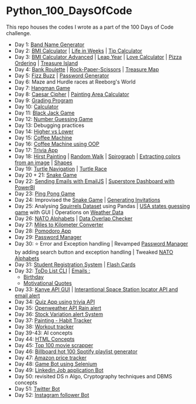 # Python_100_DaysOfCode

This repo houses the codes I wrote as a part of the 100 Days of Code challenge.

- Day 1: [ Band Name Generator](Day_1_to_25/Day_1/bandNameGenerator.py)
- Day 2: [BMI Calculator](Day_1_to_25/Day_2/bmiCalculator.py) | [Life in Weeks](Day_1_to_25/Day_2/lifeInWeeks.py) | [Tip Calculator](Day_1_to_25/Day_2/tipCalculator.py)
- Day 3: [BMI Calculator Advanced](Day_1_to_25/Day_3/bmi_2.py) | [Leap Year](Day_1_to_25/Day_3/leapYear.py) | [Love Calculator](Day_1_to_25/Day_3/loveCalculator.py) | [Pizza Ordering](Day_1_to_25/Day_3/pizzaOrdering.py) | [Treasure Island](Day_1_to_25/Day_3/treasureIsland.py)
- Day 4: [Bank Roulette](Day_1_to_25/Day_4/bankerRoulette.py) | [Rock-Paper-Scissors](Day_1_to_25/Day_4/RockPaperScissors.py) | [Treasure Map](Day_1_to_25/Day_4/treasureMap.py)
- Day 5: [Fizz Buzz](Day_1_to_25/Day_5/fizzbuzz.py) | [Password Generator](Day_1_to_25/Day_5/passwordGenerator.py)
- Day 6: Maze and Hurdle races at Reeborg's World
- Day 7: [Hangman Game](Day_1_to_25/Day_7/Step5_hangman.py) 
- Day 8: [Caesar Cipher](Day_1_to_25/Day_8/caesarCipher_final.py) | [Painting Area Calculator](Day_1_to_25/Day_8/paintingarea.py)
- Day 9: [Grading Program](Day_1_to_25/Day_9/gradingProgram.py)
- Day 10: [Calculator](Day_1_to_25/Day_10/calculator.py)
- Day 11: [Black Jack Game](Day_1_to_25/Day_11/blackjack.py)
- Day 12: [Number Guessing Game](Day_1_to_25/Day_12/numberGuessing.py)
- Day 13: Debugging practices
- Day 14: [Higher vs Lower](Day_1_to_25/Day_14/higherlower.py) 
- Day 15: [Coffee Machine](Day_1_to_25/Day_15/CoffeeMachine.py)
- Day 16: [Coffee Machine using OOP](Day_1_to_25/Day_16/main.py)
- Day 17: [Trivia App](Day_1_to_25/Day_17/main.py)
- Day 18: [Hirst Painting](Day_1_to_25/Day_18/hirst_painting.py) | [Random Walk](Day_1_to_25/Day_18/random_walk.py) | [Spirograph](Day_1_to_25/Day_18/spirograph.py) | [Extracting colors from an image](Day_1_to_25/Day_18/color_extraction.py) | [Shapes](Day_1_to_25/Day_18/shapes.py)
- Day 19: [Turtle Navigation](Day_1_to_25/Day_19/event_listeners.py) | [Turtle Race](Day_1_to_25/Day_19/turtle_race.py)
- Day 20 + 21: [Snake Game](Day_1_to_25/Day_20/main.py) 
- Day 22: [Sending Emails with EmailJS](Day_1_to_25/Day_22/email.html) | [Superstore Dashboard with PowerBI](Day_1_to_25/Day_22/dashboard.PNG)
- Day 23: [Ping Pong Game](Day_1_to_25/Day_23/pingpong/main.py)
- Day 24: Improvised the [Snake Game](Day_1_to_25/Day_20/main.py) | [Generating Invitations](Day_1_to_25/Day_24/letters/main.py)
- Day 25: Analysing [Squirrels Dataset](Day_1_to_25/Day_25/squirrels/main.py) using Pandas | [USA states guessing game](Day_1_to_25/Day_25/usa_states_game/main.py) with GUI | Operations on [Weather Data](Day_1_to_25/Day_25/main.py)
- Day 26: [NATO Alphabets](Day_26/NATO_alphabets/main.py) | [Data Overlap Checker](Day_26/DataOverlap/main.py)
- Day 27: [Miles to Kilometer Converter](Day_27/converter.py)
- Day 28: [Pomodoro App](Day_28/pomodoro/main.py)
- Day 29: [Password Manager](Day_29/main.py)
- Day 30: ⭐ Error and Exception handling | Revamped [Password Manager](Day_29/main.py) by adding search button and exception handling | Tweaked [NATO Alphabets](Day_26/NATO_alphabets/main.py)
- Day 31: [Student Registration System](Day_31/student_registration.py) | [Flash Cards](Day_31/flash_cards/main.py)
- Day 32: [ToDo List CLI](Day_32/todo_cli.py) | [Emails :](Day_32/Email_automation)
    - [Birthday](Day_32/Email_automation/birthday_emails/main.py)
    - [Motivational Quotes](Day_32/Email_automation/motivation_quotes/main.py)
- Day 33: [Kanye API GUI](Day_33/kanye_quotes/main.py) | [Interantional Space Station locator API and email alert](Day_33/sun_api.py)
- Day 34: [Quiz App using trivia API](Day_34/main.py) 
- Day 35: [Openweather API Rain alert](Day_35/weather_api.py)
- Day 36: [Stock Variation alert System](Day_36/main.py)
- Day 37: [Painting - Habit Tracker](Day_37/main.py)
- Day 38: [Workout tracker](Day_38/main.py)
- Day 39-43: AI concepts
- Day 44: [HTML Concepts](Day_44) 
- Day 45: [Top 100 movie scrapper](Day_45/top100_movies/main.py)
- Day 46: [Billboard hot 100 Spotify playlist generator](Day_46/main.py)
- Day 47: [Amazon price tracker](Day_47/amazon_price_tracker.py)
- Day 48: [Game Bot using Selenium](Day_48/cookie_clicker.py)
- Day 49: [Linkedin Job application Bot](Day_49/job_apply.py)
- Day 50: revisited DS n Algo, Cryptography techniques and DBMS concepts
- Day 51: [Twitter Bot](Day_51/twitter_bot_1.py)
- Day 52: [Instagram follower Bot](Day_52/instagram_bot_1.py)